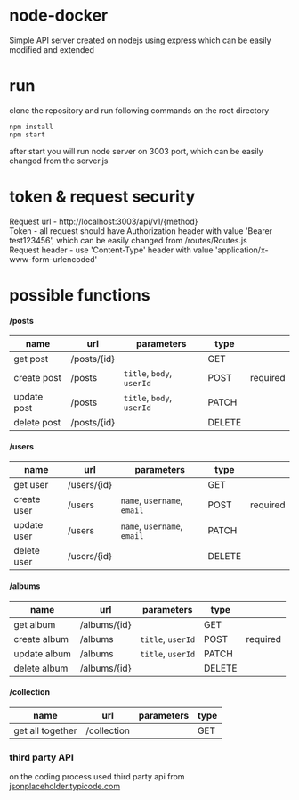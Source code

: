 # node-docker

Simple API server created on nodejs using express which can be easily modified and extended

# run

clone the repository and run following commands on the root directory

```
npm install
npm start
```

after start you will run node server on 3003 port, which can be easily changed from the server.js

# token & request security

Request url - http://localhost:3003/api/v1/{method} <br/>
Token - all request should have Authorization header with value 'Bearer test123456', which can be easily changed from /routes/Routes.js <br />
Request header - use 'Content-Type' header with value 'application/x-www-form-urlencoded'

# possible functions

#### /posts

| name        | url         | parameters                | type   |          |
| ----------- | ----------- | ------------------------- | ------ | -------- |
| get post    | /posts/{id} |                           | GET    |          |
| create post | /posts      | `title`, `body`, `userId` | POST   | required |
| update post | /posts      | `title`, `body`, `userId` | PATCH  |          |
| delete post | /posts/{id} |                           | DELETE |          |

#### /users

| name        | url         | parameters                  | type   |          |
| ----------- | ----------- | --------------------------- | ------ | -------- |
| get user    | /users/{id} |                             | GET    |          |
| create user | /users      | `name`, `username`, `email` | POST   | required |
| update user | /users      | `name`, `username`, `email` | PATCH  |          |
| delete user | /users/{id} |                             | DELETE |          |

#### /albums

| name         | url          | parameters        | type   |          |
| ------------ | ------------ | ----------------- | ------ | -------- |
| get album    | /albums/{id} |                   | GET    |          |
| create album | /albums      | `title`, `userId` | POST   | required |
| update album | /albums      | `title`, `userId` | PATCH  |          |
| delete album | /albums/{id} |                   | DELETE |          |

#### /collection

| name             | url         | parameters | type |
| ---------------- | ----------- | ---------- | ---- |
| get all together | /collection |            | GET  |

### third party API

on the coding process used third party api from [jsonplaceholder.typicode.com](http://jsonplaceholder.typicode.com)
